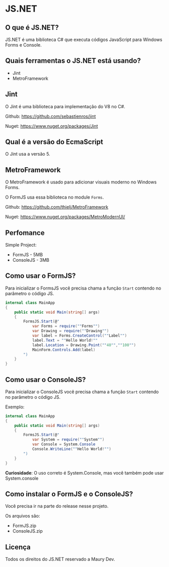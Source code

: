 # JS.NET

## O que é JS.NET?

JS.NET é uma biblioteca C# que executa códigos JavaScript para Windows Forms e Console.

## Quais ferramentas o JS.NET está usando?

- Jint
- MetroFramework

## Jint

O Jint é uma biblioteca para implementação do V8 no C#.

Github: https://github.com/sebastienros/jint

Nuget: https://www.nuget.org/packages/Jint

## Qual é a versão do EcmaScript

O Jint usa a versão 5.

## MetroFramework

O MetroFramework é usado para adicionar visuais moderno no Windows Forms.

O FormJS usa essa biblioteca no module `Forms`.

Github: https://github.com/thielj/MetroFramework

Nuget: https://www.nuget.org/packages/MetroModernUI/

## Perfomance

Simple Project:
- FormJS - 5MB
- ConsoleJS - 3MB

## Como usar o FormJS?

Para inicializar o FormsJS você precisa chama a função `Start` contendo no parâmetro o código JS.
```cs
internal class MainApp
{
    public static void Main(string[] args)
    {
        FormsJS.Start(@"
            var Forms = require(""Forms"")
            var Drawing = require(""Drawing"")
            var label = Forms.CreateControl(""Label"")
            label.Text = ""Hello World!""
            label.Location = Drawing.Point(""40"",""100"")
            MainForm.Controls.Add(label)
        ")
    }
}
```

## Como usar o ConsoleJS?
Para inicializar o ConsoleJS você precisa chama a função `Start` contendo no parâmetro o código JS.

Exemplo:
```cs
internal class MainApp
{
    public static void Main(string[] args)
    {
        FormsJS.Start(@"
            var System = require(""System"")
            var Console = System.Console
            Console.WriteLine(""Hello World!"")
        ")
    }
}
```
**Curiosidade**: O uso correto é System.Console, mas você também pode usar System.console

## Como instalar o FormJS e o ConsoleJS?

Você precisa ir na parte do release nesse projeto.

Os arquivos são:
- FormJS.zip
- ConsoleJS.zip

## Licença

Todos os direitos do JS.NET reservado a Maury Dev.